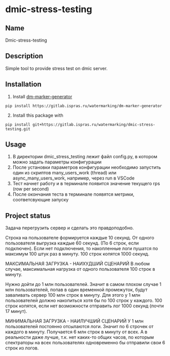 # dmic-stress-testing

## Name
Dmic-stress-testing

## Description
Simple tool to provide stress test on dmic server.

## Installation
1) Install [dm-marker-generator](https://gitlab.ispras.ru/watermarking/dm-marker-generator)
```
pip install https://gitlab.ispras.ru/watermarking/dm-marker-generator
```
2) Install this package with 
```
pip install git+https://gitlab.ispras.ru/watermarking/dmic-stress-testing.git
```
## Usage
 1) В директории dmic_stress_testing лежит файл config.py, в котором можно задать параметры конфигурации
 2) После установки параметров конфигурации необходимо запустить один из скриптов many_users_work (thread) или async_many_users_work, например, через run в VSCode
 3) Тест начнет работу и в терминале появится значение текущего rps (row per second)
 4) После окончания теста в терминале появятся метрики, соответсвующие запуску

## Project status
Задача перегрузить сервер и сделать это правдоподобно.

Строка на пользователе формируется каждые 10 секунд.
От одного пользователя выгрузка каждые 60 секунд. (По 6 строк, если подключен).
Если нет подключения, то накопленные логи пушатся по максимум 100 штук раз в минуту.
100 строк копятся 1000 секунд. 


МАКСИМАЛЬНАЯ ЗАГРУЗКА - НАИХУДШИЙ СЦЕНАРИЙ
В любом случае, максимальная нагрузка от одного пользователя 100 строк в минуту.

Нужно дойти до 1 млн пользователей.
Значит в самом плохом случае 1 млн пользователей, попав в один временной промежуток, 
будут заваливать сервер 100 млн строк в минуту. 
Для этого у 1 млн пользователей должно накопиться хотя бы по 100 строк у каждого.
100 строк копятся, если нет возможности отправить лог 1000 секунд (почти 17 минут).


МИНИМАЛЬНАЯ ЗАГРУЗКА - НАИЛУЧШИЙ СЦЕНАРИЙ
У 1 млн пользователей постоянно отсылаются логи. Значит по 6 строчек от каждого в минуту.
Получается 6 млн строк в минуту от всех.
А в реальности даже лучше, т.к. нет каких-то общих часов,
по которым спектраторы на всех пользователях одновременно бы отправили свои 6 строк из логов.
